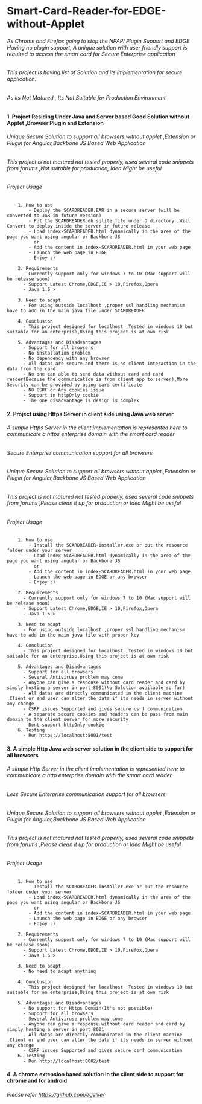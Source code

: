 # Smart-Card-Reader-for-EDGE-without-Applet

###### As Chrome and Firefox going to stop the NPAPI Plugin Support and EDGE Having no plugin support, A unique solution with user friendly support is required to access the smart card for Secure Enterprise application
 
###### This project is having list of Solution and its implementation for secure application.
###### As its Not Matured , Its Not Suitable for Production Environment

#### 1. Project Residing Under Java and Server based Good Solution without Applet ,Browser Plugin and Extension

###### Unique Secure Solution to support all browsers without applet ,Extension or Plugin for Angular,Backbone JS Based Web Application

###### This project is not matured not tested properly, used several code snippets from forums ,Not suitable for production, Idea Might be useful 

###### Project Usage

        1. How to use
            - Deploy the SCARDREADER.EAR in a secure server (will be converted to JAR in future version)
            - Put the SCARDREADER.db sqlite file under D directory ,Will Convert to deploy inside the server in future release 
            - Load index-SCARDREADER.html dynamically in the area of the page you want using angular or Backbone JS
              or
            - Add the content in index-SCARDREADER.html in your web page
            - Launch the web page in EDGE
            - Enjoy :)
        
        2. Requirements
          - Currently support only for windows 7 to 10 (Mac support will be release soon)
          - Support Latest Chrome,EDGE,IE > 10,Firefox,Opera 
          - Java 1.6 >
        
        3. Need to adapt
          - For using outside localhost ,proper ssl handling mechanism have to add in the main java file under SCARDREADER
          
        4. Conclusion
          - This project designed for localhost ,Tested in windows 10 but suitable for an enterprise,Using this project is at own risk

        5. Advantages and Disadvantages
          - Support for all browsers
          - No installation problem
          - No dependency with any browser
          - All datas are secure and there is no client interaction in the data from the card
          - No one can able to send data without card and card reader(Because the communication is from client app to server),More Security can be provided by using card certificate
          - NO CSRF or Any cookies issue
          - Support in httpOnly cookie
          - The one disadvantage is design is complex
          
#### 2. Project using Https Server in client side using Java web server

###### A simple Https Server in the client implementation is represented here to communicate a https enterprise domain with the smart card reader
###### Secure Enterprise communication support for all browsers

###### Unique Secure Solution to support all browsers without applet ,Extension or Plugin for Angular,Backbone JS Based Web Application

###### This project is not matured not tested properly, used several code snippets from forums ,Please clean it up for production or Idea Might be useful 

###### Project Usage

        1. How to use
            - Install the SCARDREADER-installer.exe or put the resource folder under your server
            - Load index-SCARDREADER.html dynamically in the area of the page you want using angular or Backbone JS
              or
            - Add the content in index-SCARDREADER.html in your web page
            - Launch the web page in EDGE or any browser
            - Enjoy :)
        
        2. Requirements
          - Currently support only for windows 7 to 10 (Mac support will be release soon)
          - Support Latest Chrome,EDGE,IE > 10,Firefox,Opera 
          - Java 1.6 >
        
        3. Need to adapt
          - For using outside localhost ,proper ssl handling mechanism have to add in the main java file with proper key
          
        4. Conclusion
          - This project designed for localhost ,Tested in windows 10 but suitable for an enterprise,Using this project is at own risk
        
        5. Advantages and Disadvantages
          - Support for all browsers
          - Several Antiviruse problem may come
          - Anyone can give a response without card reader and card by simply hosting a server in port 8001(No Solution available so far)
          - All datas are directly communicated in the client machine ,Client or end user can alter the data if its needs in server without any change
          - CSRF issues Supported and gives secure csrf communication
          - A separate secure cookies and headers can be pass from main domain to the client server for more security
          - Dont support httpOnly cookie
        6. Testing
          - Run https://localhost:8001/test 
          
#### 3. A simple Http Java web server solution in the client side to support for all browsers 

###### A simple Http Server in the client implementation is represented here to communicate a http enterprise domain with the smart card reader

###### Less Secure Enterprise communication support for all browsers

###### Unique Secure Solution to support all browsers without applet ,Extension or Plugin for Angular,Backbone JS Based Web Application

###### This project is not matured not tested properly, used several code snippets from forums ,Please clean it up for production or Idea Might be useful 

###### Project Usage

        1. How to use
            - Install the SCARDREADER-installer.exe or put the resource folder under your server
            - Load index-SCARDREADER.html dynamically in the area of the page you want using angular or Backbone JS
              or
            - Add the content in index-SCARDREADER.html in your web page
            - Launch the web page in EDGE or any browser
            - Enjoy :)
        
        2. Requirements
          - Currently support only for windows 7 to 10 (Mac support will be release soon)
          - Support Latest Chrome,EDGE,IE > 10,Firefox,Opera 
          - Java 1.6 >
        
        3. Need to adapt
          - No need to adapt anything
          
        4. Conclusion
          - This project designed for localhost ,Tested in windows 10 but suitable for an enterprise,Using this project is at own risk
        
        5. Advantages and Disadvantages
          - No support for Https Domain(It's not possible)
          - Support for all browsers
          - Several Antiviruse problem may come
          - Anyone can give a response without card reader and card by simply hosting a server in port 8001
          - All datas are directly communicated in the client machine ,Client or end user can alter the data if its needs in server without any change
          - CSRF issues Supported and gives secure csrf communication
        6. Testing
          - Run http://localhost:8002/test  
          

#### 4. A chrome extension based solution in the client side to support for chrome and for                                                    android

###### Please refer https://github.com/egelke/

 

